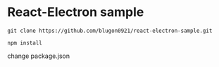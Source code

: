 # React-Electron sample

```
git clone https://github.com/blugon0921/react-electron-sample.git
```
```
npm install
```

change package.json